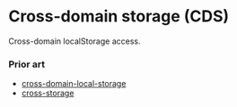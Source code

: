 # Cross-domain storage (CDS)

Cross-domain localStorage access.

### Prior art

- [cross-domain-local-storage](https://github.com/ofirdagan/cross-domain-local-storage)
- [cross-storage](https://github.com/zendesk/cross-storage)

